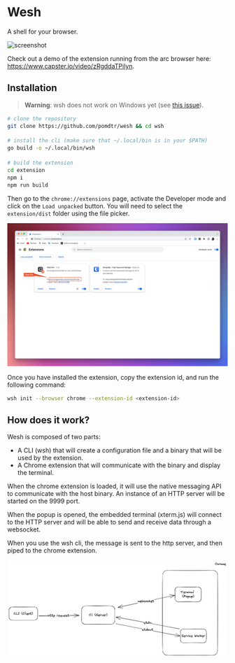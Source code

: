 # Wesh

A shell for your browser.

![screenshot](./static/screenshot.png)

Check out a demo of the extension running from the arc browser here: <https://www.capster.io/video/zRgddaTPilyn>.

## Installation

> **Warning**: wsh does not work on Windows yet (see [this issue](https://github.com/creack/pty/issues/161)).

```bash
# clone the repository
git clone https://github.com/pomdtr/wesh && cd wsh

# install the cli (make sure that ~/.local/bin is in your $PATH)
go build -o ~/.local/bin/wsh

# build the extension
cd extension
npm i
npm run build
```

Then go to the `chrome://extensions` page, activate the Developer mode and click on the `Load unpacked` button.
You will need to select the `extension/dist` folder using the file picker.

![Extension Page](./static/extensions.png)

Once you have installed the extension, copy the extension id, and run the following command:

```bash
wsh init --browser chrome --extension-id <extension-id>
```

## How does it work?

Wesh is composed of two parts:

- A CLI (wsh) that will create a configuration file and a binary that will be used by the extension.
- A Chrome extension that will communicate with the binary and display the terminal.

When the chrome extension is loaded, it will use the native messaging API to communicate with the host binary.
An instance of an HTTP server will be started on the 9999 port.

When the popup is opened, the embedded terminal (xterm.js) will connect to the HTTP server and will be able to send and receive data through a websocket.

When you use the wsh cli, the message is sent to the http server, and then piped to the chrome extension.

![wsh architecture](./static/architecture.excalidraw.png)
